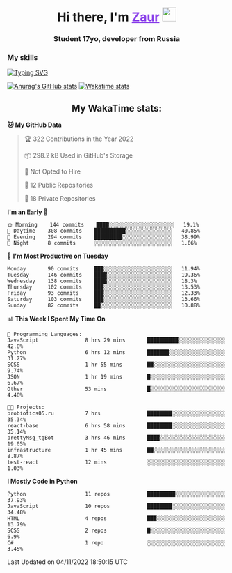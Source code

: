<h1 align="center">
    Hi there, I'm 
    <a href="https://t.me/skyguy" target="_blank" style="color: #8C43EA">Zaur</a>
    <img src="https://github.com/blackcater/blackcater/raw/main/images/Hi.gif" height="32">
</h1>

<h3 align="center">
    Student 17yo, developer from Russia
</h3>  

### **My skills**
[![Typing SVG](https://readme-typing-svg.herokuapp.com?font=Oxanium&duration=3000&pause=1500&color=8C43EA&height=30&lines=Python:+FastAPI,+Flask,+Aiogram,+Telethon;SQL:+PostgreSQL,+SQLite;Javascript:+React.js;HTML,+CSS+(SCSS))](https://git.io/typing-svg)

[![Anurag's GitHub stats](https://github-readme-stats.vercel.app/api?username=mrskyguy&hide_title=true&count_private=true&show_icons=true&title_color=8C43EA&icon_color=BE57EA&bg_color=30,191919,341b56&text_color=B1B1B1&border_radius=10&hide_border=true)](https://github.com/anuraghazra/github-readme-stats)
[![Wakatime stats](https://github-readme-stats.vercel.app/api/wakatime?username=skyguy&hide_title=true&show_icons=true&title_color=8C43EA&icon_color=BE57EA&bg_color=30,191919,341b56&text_color=B1B1B1&border_radius=10&hide_border=true)](https://github.com/anuraghazra/github-readme-stats)


<h2 align="center"> My WakaTime stats: </h2>

<!--START_SECTION:waka-->
**🐱 My GitHub Data** 

> 🏆 322 Contributions in the Year 2022
 > 
> 📦 298.2 kB Used in GitHub's Storage 
 > 
> 🚫 Not Opted to Hire
 > 
> 📜 12 Public Repositories 
 > 
> 🔑 18 Private Repositories  
 > 
**I'm an Early 🐤** 

```text
🌞 Morning    144 commits    ████░░░░░░░░░░░░░░░░░░░░░   19.1% 
🌆 Daytime    308 commits    ██████████░░░░░░░░░░░░░░░   40.85% 
🌃 Evening    294 commits    █████████░░░░░░░░░░░░░░░░   38.99% 
🌙 Night      8 commits      ░░░░░░░░░░░░░░░░░░░░░░░░░   1.06%

```
📅 **I'm Most Productive on Tuesday** 

```text
Monday       90 commits     ███░░░░░░░░░░░░░░░░░░░░░░   11.94% 
Tuesday      146 commits    ████░░░░░░░░░░░░░░░░░░░░░   19.36% 
Wednesday    138 commits    ████░░░░░░░░░░░░░░░░░░░░░   18.3% 
Thursday     102 commits    ███░░░░░░░░░░░░░░░░░░░░░░   13.53% 
Friday       93 commits     ███░░░░░░░░░░░░░░░░░░░░░░   12.33% 
Saturday     103 commits    ███░░░░░░░░░░░░░░░░░░░░░░   13.66% 
Sunday       82 commits     ██░░░░░░░░░░░░░░░░░░░░░░░   10.88%

```


📊 **This Week I Spent My Time On** 

```text
💬 Programming Languages: 
JavaScript               8 hrs 29 mins       ██████████░░░░░░░░░░░░░░░   42.8% 
Python                   6 hrs 12 mins       ███████░░░░░░░░░░░░░░░░░░   31.27% 
SCSS                     1 hr 55 mins        ██░░░░░░░░░░░░░░░░░░░░░░░   9.74% 
JSON                     1 hr 19 mins        █░░░░░░░░░░░░░░░░░░░░░░░░   6.67% 
Other                    53 mins             █░░░░░░░░░░░░░░░░░░░░░░░░   4.48%

🐱‍💻 Projects: 
probiotics05.ru          7 hrs               ████████░░░░░░░░░░░░░░░░░   35.34% 
react-base               6 hrs 58 mins       ████████░░░░░░░░░░░░░░░░░   35.14% 
prettyMsg_tgBot          3 hrs 46 mins       ████░░░░░░░░░░░░░░░░░░░░░   19.05% 
infrastructure           1 hr 45 mins        ██░░░░░░░░░░░░░░░░░░░░░░░   8.87% 
test-react               12 mins             ░░░░░░░░░░░░░░░░░░░░░░░░░   1.03%

```

**I Mostly Code in Python** 

```text
Python                   11 repos            █████████░░░░░░░░░░░░░░░░   37.93% 
JavaScript               10 repos            ████████░░░░░░░░░░░░░░░░░   34.48% 
HTML                     4 repos             ███░░░░░░░░░░░░░░░░░░░░░░   13.79% 
SCSS                     2 repos             █░░░░░░░░░░░░░░░░░░░░░░░░   6.9% 
C#                       1 repo              ░░░░░░░░░░░░░░░░░░░░░░░░░   3.45%

```



 Last Updated on 04/11/2022 18:50:15 UTC
<!--END_SECTION:waka-->
